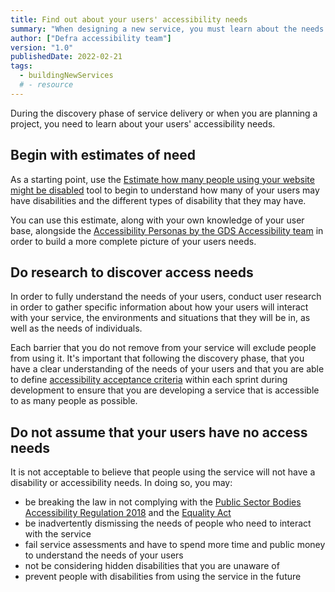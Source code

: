 ```yaml
---
title: Find out about your users' accessibility needs
summary: "When designing a new service, you must learn about the needs of your disabled users and include them throughout the development process."
author: ["Defra accessibility team"]
version: "1.0"
publishedDate: 2022-02-21
tags:
  - buildingNewServices
  # - resource
---
```


During the discovery phase of service delivery or when you are planning a project, you need to learn about your users' accessibility needs.

## Begin with estimates of need

As a starting point, use the [Estimate how many people using your website might be disabled](https://how-many.herokuapp.com/) tool to begin to understand how many of your users may have disabilities and the different types of disability that they may have.

You can use this estimate, along with your own knowledge of your user base, alongside the [Accessibility Personas by the GDS Accessibility team](https://alphagov.github.io/accessibility-personas/) in order to build a more complete picture of your users needs.

## Do research to discover access needs

In order to fully understand the needs of your users, conduct user research in order to gather specific information about how your users will interact with your service, the environments and situations that they will be in, as well as the needs of individuals.

Each barrier that you do not remove from your service will exclude people from using it. It's important that following the discovery phase, that you have a clear understanding of the needs of your users and that you are able to define [accessibility acceptance criteria](../accessibility-acceptance-criteria/) within each sprint during development to ensure that you are developing a service that is accessible to as many people as possible.

## Do not assume that your users have no access needs

It is not acceptable to believe that people using the service will not have a disability or accessibility needs. In doing so, you may:

* be breaking the law in not complying with the [Public Sector Bodies Accessibility Regulation 2018](https://www.gov.uk/guidance/accessibility-requirements-for-public-sector-websites-and-apps) and the [Equality Act](https://www.gov.uk/guidance/equality-act-2010-guidance)
* be inadvertently dismissing the needs of people who need to interact with the service
* fail service assessments and have to spend more time and public money to understand the needs of your users
* not be considering hidden disabilities that you are unaware of
* prevent people with disabilities from using the service in the future
